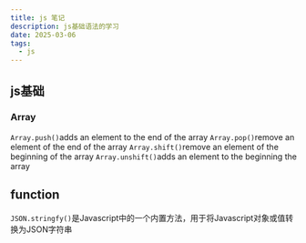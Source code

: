 ```yaml
---
title: js 笔记
description: js基础语法的学习
date: 2025-03-06
tags:
  - js
---
```


## js基础

### Array
`Array.push()`adds an element to the end of the array
`Array.pop()`remove an element of the end of the array
`Array.shift()`remove an element of the beginning of the array
`Array.unshift()`adds an element to the beginning the array

## function
`JSON.stringfy()`是Javascript中的一个内置方法，用于将Javascript对象或值转换为JSON字符串
